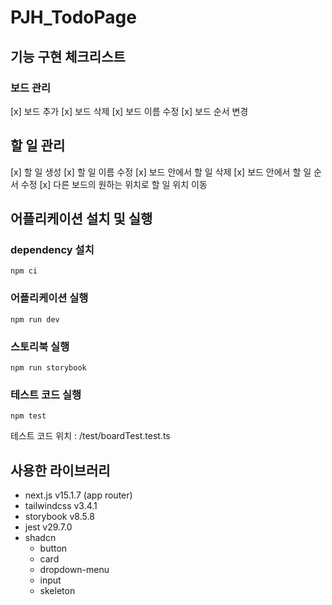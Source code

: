 # PJH_TodoPage

## 기능 구현 체크리스트

### 보드 관리

[x] 보드 추가
[x] 보드 삭제
[x] 보드 이름 수정
[x] 보드 순서 변경

## 할 일 관리

[x] 할 일 생성
[x] 할 일 이름 수정
[x] 보드 안에서 할 일 삭제
[x] 보드 안에서 할 일 순서 수정
[x] 다른 보드의 원하는 위치로 할 일 위치 이동

## 어플리케이션 설치 및 실행

### dependency 설치

```
npm ci
```

### 어플리케이션 실행

```
npm run dev
```

### 스토리북 실행

```
npm run storybook
```

### 테스트 코드 실행

```
npm test
```

테스트 코드 위치 : /test/boardTest.test.ts

## 사용한 라이브러리

- next.js v15.1.7 (app router)
- tailwindcss v3.4.1
- storybook v8.5.8
- jest v29.7.0
- shadcn
  - button
  - card
  - dropdown-menu
  - input
  - skeleton
